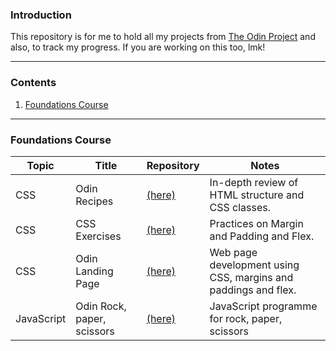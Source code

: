 ### Introduction

This repository is for me to hold all my projects from [The Odin Project](https://www.theodinproject.com/) and also, to track my progress. If you are working on this too, lmk!

---

### Contents
1. [Foundations Course](#foundi)

---

<a id="foundi"></a>
### Foundations Course

| Topic | Title | Repository | Notes |
|-------|-------|------------| ------|
| CSS   |Odin Recipes | [(here)](https://github.com/leecharlenej/odin-recipes) | In-depth review of HTML structure and CSS classes.
|CSS    |CSS Exercises | [(here)](https://github.com/leecharlenej/css-exercises) | Practices on Margin and Padding and Flex.
|CSS    |Odin Landing Page | [(here)](https://github.com/leecharlenej/odin-landing-page) | Web page development using CSS, margins and paddings and flex.
|JavaScript|Odin Rock, paper, scissors | [(here)](https://github.com/leecharlenej/odin-rock-paper-scissors) | JavaScript programme for rock, paper, scissors |